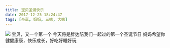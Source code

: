 ```yaml
---
title: 宝贝圣诞快乐
date: 2017-12-25 18:24:47
tags: [圣诞, 妈妈, 三姨, 大姨]
---
```

![](http://20170326.com/Merry-Christmas-2.jpg)
宝贝，又一个第一个
今天将是胖达陪我们一起过的第一个圣诞节日
妈妈希望你健健康康，快乐成长，好吃好睡好玩
